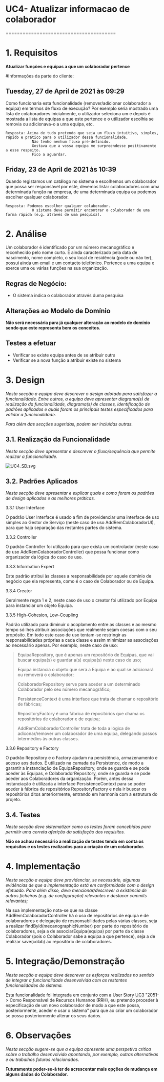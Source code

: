 # UC4- Atualizar informacao de colaborador
=======================================

# 1. Requisitos

**Atualizar funções e equipas a que um colaborador pertence**

#Informações da parte do cliente:

## Tuesday, 27 de April de 2021 às 09:29

Como funcionaria esta funcionalidade (remover/adicionar colaborador a equipa) em termos de fluxo de execução?
Por exemplo seria mostrado uma lista de colaboradores inicialmente, o utilizador seleciona um e depois é mostrada a 
lista de equipas a que este pertence e o utilizador escolhia se removia ou adicionava-o a uma equipa,  etc.

	Resposta: Acima de tudo pretendo que seja um fluxo intuitivo, simples, rápido e prático para o utilizador dessa funcionalidade.
				Não tenho nenhum fluxo pré-definido.
				Gostava que a vossa equipa me surpreendesse positivamente a esse respeito.
				Fico a aguardar.

## Friday, 23 de April de 2021 às 10:39

Quando registamos um catálogo no sistema e escolhemos um colaborador que possa ser responsável por este, devemos listar 
colaboradores com uma determinada função na empresa, de uma determinada equipa ou podemos escolher qualquer colaborador.

	Resposta: Podemos escolher qualquer colaborador.
				O sistema deve permitir encontrar o colaborador de uma forma rápida (e.g. através de uma pesquisa).
	

# 2. Análise

Um colaborador é identificado por um número mecanográfico e reconhecido pelo nome curto. É ainda caracterizado pela data
de nascimento, nome completo, o seu local de residência (pode ou não ter), possui ainda um email e um contacto telefónico.
Pertence a uma equipa e exerce uma ou várias funções na sua organização.


## Regras de Negócio:

- O sistema indica o colaborador através duma pesquisa

## Alterações ao Modelo de Domínio

**Não será necessária para já qualquer alteração ao modelo de domínio sendo que este representa bem os conceitos.**

## Testes a efetuar
- Verificar se existe equipa antes de se atribuir outra 
- Verificar se a nova função a atribuir existe no sistema

# 3. Design

*Nesta secção a equipa deve descrever o design adotado para satisfazer a funcionalidade. Entre outros, a equipa deve apresentar diagrama(s) de realização da funcionalidade, diagrama(s) de classes, identificação de padrões aplicados e quais foram os principais testes especificados para validar a funcionalidade.*

*Para além das secções sugeridas, podem ser incluídas outras.*

## 3.1. Realização da Funcionalidade

*Nesta secção deve apresentar e descrever o fluxo/sequência que permite realizar a funcionalidade.*

![UC4_SD.svg](UC4_SD.svg)

## 3.2. Padrões Aplicados

*Nesta secção deve apresentar e explicar quais e como foram os padrões de design aplicados e as melhores práticas.*

3.3.1 User Interface

O padrão User Interface é usado a fim de providenciar uma interface de uso simples ao Gestor de Serviço (neste caso de uso AddRemColaboradorUI), para que haja separação das restantes partes do sistema.

3.3.2 Controller

O padrão Controller foi utilizado para que exista um controlador (neste caso de uso AddRemColaboradorController) que possa funcionar como organizador da lógica do caso de uso.

3.3.3 Information Expert

Este padrão atribui às classes a responsabilidade por aquele domínio de negócio que ela representa, como é o caso de Colaborador ou de Equipa.

3.3.4 Creator

Geralmente regra 1 e 2, neste caso de uso o creator foi utilizado por Equipa para instanciar um objeto Equipa.

3.3.5 High-Cohesion, Low-Coupling

Padrão utilizado para diminuir o acoplamento entre as classes e ao mesmo tempo só lhes atribuir associações que realmente sejam coesas com o seu propósito.
Em todo este caso de uso tentam-se restringir as responsabilidades próprias a cada classe e assim minimizar as associações ao necessário apenas.
Por exemplo, neste caso de uso:
>  EquipaRepository, que é apenas um repositório de Equipas, que vai buscar equipa(s) e guardar a(s) equipa(s) neste caso de uso;
>
> Equipa instancia o objeto que será a Equipa e ao qual se adicionará ou removerá o colaborador;
>
> ColaboradorRepository serve para aceder a um determinado Colaborador pelo seu número mecanográfico;
>
> PersistenceContext é uma interface que trata de chamar o repositório de fábricas;
>
> RepositoryFactory é uma fábrica de repositórios que chama os repositórios de colaborador e de equipa;
>
> AddRemColaboradorController trata de toda a lógica de adiconar/remover um colaborador de uma equipa, delegando passos intermédios às outras classes.

3.3.6 Repository e Factory

O padrão Repository e o Factory ajudam na persistência, armazenamento e acesso aos dados. É utilizado na camada da Persistence, de modo a garantir a instanciação de EquipaRepository, onde se guarda e se pode aceder às Equipas, e ColaboradorRepository, onde se guarda e se pode aceder aos Colaboradores da organização.
Porém, antes dessa instanciação é utilizada a interface PersistenceContext para se poder aceder à fábrica de repositórios RepositoryFactory e nela ir buscar os repositórios ditos anteriormente, entrando em harmonia com a estrutura do projeto.


## 3.4. Testes
*Nesta secção deve sistematizar como os testes foram concebidos para permitir uma correta aferição da satisfação dos requisitos.*

**Não se achou necessário a realização de testes tendo em conta os requisitos e os testes realizados para a criação de um colaborador.**


# 4. Implementação

*Nesta secção a equipa deve providenciar, se necessário, algumas evidências de que a implementação está em conformidade com o design efetuado. Para além disso, deve mencionar/descrever a existência de outros ficheiros (e.g. de configuração) relevantes e destacar commits relevantes;*

Na sua implementação nota-se que na classe AddRemColaboradorController há o uso de repositórios de equipa e de colaboradores e delegação de responsabilidades pelas várias classes, seja a realizar findById(mecanographicNumber) por parte do repositório de colaboradores, seja a de 
associarEquipa(equipa) por parte da classe Colaborador (pois o Colaborador sabe a equipa a que pertence), seja a de realizar save(colab) ao repositório de colaboradores.

# 5. Integração/Demonstração

*Nesta secção a equipa deve descrever os esforços realizados no sentido de integrar a funcionalidade desenvolvida com as restantes funcionalidades do sistema.*

Esta funcionalidade foi integrada em conjunto com a User Story [UC3](../UC3-2051%234/ProcessoEngenhariaFuncionalidade.md) "2051-> Como Responsável de Recursos Humanos (RRH), eu pretendo proceder à especificação de um novo colaborador de modo a que este possa, posteriormente, aceder e usar o sistema"
 para que ao criar um colaborador se possa posteriormente alterar os seus dados.

# 6. Observações

*Nesta secção sugere-se que a equipa apresente uma perspetiva critica sobre o trabalho desenvolvido apontando, por exemplo, outras alternativas e ou trabalhos futuros relacionados.*

**Futuramente poder-se-à ter de acrescentar mais opções de mudança em alguns dados do Colaborador.**

